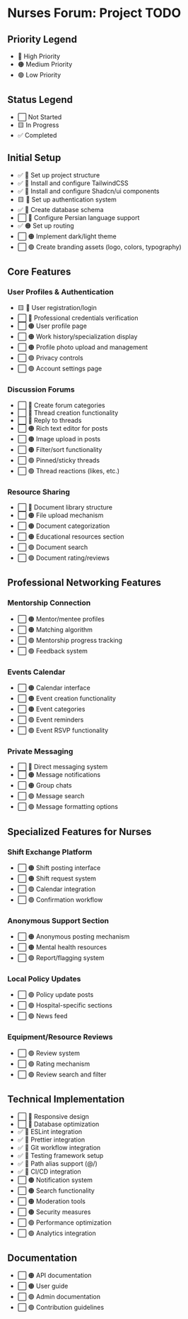 # Nurses Forum: Project TODO

## Priority Legend

- 🔴 High Priority
- 🟠 Medium Priority
- 🟢 Low Priority

## Status Legend

- ⬜ Not Started
- 🟨 In Progress
- ✅ Completed

## Initial Setup

- ✅ 🔴 Set up project structure
- ✅ 🔴 Install and configure TailwindCSS
- ✅ 🔴 Install and configure Shadcn/ui components
- 🟨 🔴 Set up authentication system
- ✅ 🔴 Create database schema
- ⬜ 🔴 Configure Persian language support
- ✅ 🟠 Set up routing
- ⬜ 🟠 Implement dark/light theme
- ⬜ 🟢 Create branding assets (logo, colors, typography)

## Core Features

### User Profiles & Authentication

- 🟨 🔴 User registration/login
- ⬜ 🔴 Professional credentials verification
- ⬜ 🟠 User profile page
- ⬜ 🟠 Work history/specialization display
- ⬜ 🟠 Profile photo upload and management
- ⬜ 🟢 Privacy controls
- ⬜ 🟢 Account settings page

### Discussion Forums

- ⬜ 🔴 Create forum categories
- ⬜ 🔴 Thread creation functionality
- ⬜ 🔴 Reply to threads
- ⬜ 🟠 Rich text editor for posts
- ⬜ 🟠 Image upload in posts
- ⬜ 🟠 Filter/sort functionality
- ⬜ 🟢 Pinned/sticky threads
- ⬜ 🟢 Thread reactions (likes, etc.)

### Resource Sharing

- ⬜ 🔴 Document library structure
- ⬜ 🟠 File upload mechanism
- ⬜ 🟠 Document categorization
- ⬜ 🟠 Educational resources section
- ⬜ 🟢 Document search
- ⬜ 🟢 Document rating/reviews

## Professional Networking Features

### Mentorship Connection

- ⬜ 🟠 Mentor/mentee profiles
- ⬜ 🟠 Matching algorithm
- ⬜ 🟢 Mentorship progress tracking
- ⬜ 🟢 Feedback system

### Events Calendar

- ⬜ 🟠 Calendar interface
- ⬜ 🟠 Event creation functionality
- ⬜ 🟠 Event categories
- ⬜ 🟢 Event reminders
- ⬜ 🟢 Event RSVP functionality

### Private Messaging

- ⬜ 🔴 Direct messaging system
- ⬜ 🟠 Message notifications
- ⬜ 🟠 Group chats
- ⬜ 🟢 Message search
- ⬜ 🟢 Message formatting options

## Specialized Features for Nurses

### Shift Exchange Platform

- ⬜ 🟠 Shift posting interface
- ⬜ 🟠 Shift request system
- ⬜ 🟢 Calendar integration
- ⬜ 🟢 Confirmation workflow

### Anonymous Support Section

- ⬜ 🟠 Anonymous posting mechanism
- ⬜ 🟠 Mental health resources
- ⬜ 🟢 Report/flagging system

### Local Policy Updates

- ⬜ 🟢 Policy update posts
- ⬜ 🟢 Hospital-specific sections
- ⬜ 🟢 News feed

### Equipment/Resource Reviews

- ⬜ 🟢 Review system
- ⬜ 🟢 Rating mechanism
- ⬜ 🟢 Review search and filter

## Technical Implementation

- ⬜ 🔴 Responsive design
- ⬜ 🔴 Database optimization
- ✅ 🔴 ESLint integration
- ✅ 🔴 Prettier integration
- ✅ 🔴 Git workflow integration
- ✅ 🔴 Testing framework setup
- ✅ 🔴 Path alias support (@/)
- ✅ 🔴 CI/CD integration
- ⬜ 🟠 Notification system
- ⬜ 🟠 Search functionality
- ⬜ 🟠 Moderation tools
- ⬜ 🟠 Security measures
- ⬜ 🟢 Performance optimization
- ⬜ 🟢 Analytics integration

## Documentation

- ⬜ 🟠 API documentation
- ⬜ 🟠 User guide
- ⬜ 🟢 Admin documentation
- ⬜ 🟢 Contribution guidelines
